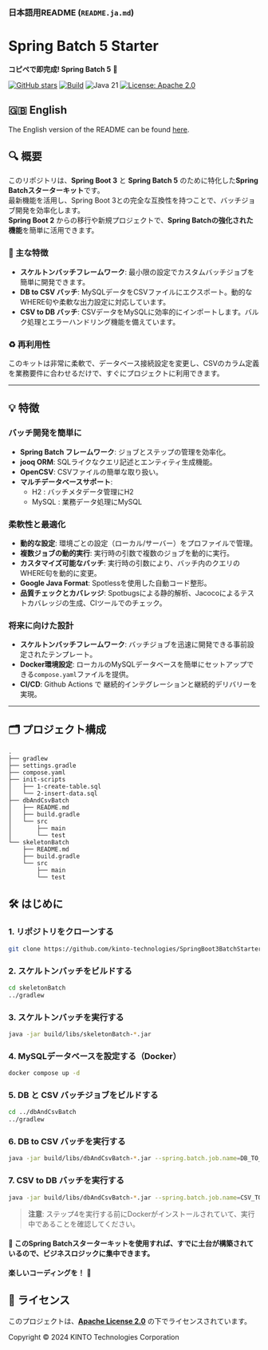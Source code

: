 ### 日本語用README (`README.ja.md`)

# Spring Batch 5 Starter

**コピペで即完成! Spring Batch 5** 🚀

[![GitHub stars](https://img.shields.io/github/stars/KTC-YoheiMiyashita/SpringBoot3BatchStarter?style=social)](https://github.com/KTC-YoheiMiyashita/SpringBoot3BatchStarter/stargazers)
[![Build](https://github.com/kinto-technologies/SpringBoot3BatchStarter/actions/workflows/build.yml/badge.svg)](https://github.com/kinto-technologies/SpringBoot3BatchStarter/actions/workflows/build.yml)
![Java 21](https://img.shields.io/badge/Java-21%2B-blue)
[![License: Apache 2.0](https://img.shields.io/badge/License-Apache%202.0-CC2233.svg)](https://opensource.org/licenses/Apache-2.0)

## 🇬🇧 English

The English version of the README can be found [here](README.md).

## 🔍 概要

このリポジトリは、**Spring Boot 3** と **Spring Batch 5** のために特化した**Spring Batchスターターキット**です。  
最新機能を活用し、Spring Boot 3との完全な互換性を持つことで、バッチジョブ開発を効率化します。  
**Spring Boot 2** からの移行や新規プロジェクトで、**Spring Batchの強化された機能**を簡単に活用できます。

### 📝 主な特徴
- **スケルトンバッチフレームワーク**: 最小限の設定でカスタムバッチジョブを簡単に開発できます。
- **DB to CSV バッチ**: MySQLデータをCSVファイルにエクスポート。動的なWHERE句や柔軟な出力設定に対応しています。
- **CSV to DB バッチ**: CSVデータをMySQLに効率的にインポートします。バルク処理とエラーハンドリング機能を備えています。

### ♻️ 再利用性
このキットは非常に柔軟で、データベース接続設定を変更し、CSVのカラム定義を業務要件に合わせるだけで、すぐにプロジェクトに利用できます。

---



## 💡 特徴

### バッチ開発を簡単に
- **Spring Batch フレームワーク**: ジョブとステップの管理を効率化。
- **jooq ORM**: SQLライクなクエリ記述とエンティティ生成機能。
- **OpenCSV**: CSVファイルの簡単な取り扱い。
- **マルチデータベースサポート**:
  - H2 : バッチメタデータ管理にH2
  - MySQL : 業務データ処理にMySQL

### 柔軟性と最適化
- **動的な設定**: 環境ごとの設定（ローカル/サーバー）をプロファイルで管理。
- **複数ジョブの動的実行**: 実行時の引数で複数のジョブを動的に実行。
- **カスタマイズ可能なバッチ**: 実行時の引数により、バッチ内のクエリのWHERE句を動的に変更。
- **Google Java Format**: Spotlessを使用した自動コード整形。
- **品質チェックとカバレッジ**: Spotbugsによる静的解析、Jacocoによるテストカバレッジの生成、CIツールでのチェック。

### 将来に向けた設計
- **スケルトンバッチフレームワーク**: バッチジョブを迅速に開発できる事前設定されたテンプレート。
- **Docker環境設定**: ローカルのMySQLデータベースを簡単にセットアップできる`compose.yaml`ファイルを提供。
- **CI/CD**: Github Actions で 継続的インテグレーションと継続的デリバリーを実現。

---

## 🗂️ プロジェクト構成
```text
.
├── gradlew
├── settings.gradle
├── compose.yaml
├── init-scripts
│   ├── 1-create-table.sql
│   └── 2-insert-data.sql
├── dbAndCsvBatch
│   ├── README.md
│   ├── build.gradle
│   └── src
│       ├── main
│       └── test
└── skeletonBatch
    ├── README.md
    ├── build.gradle
    └── src
        ├── main
        └── test
```

## 🛠️ はじめに

### 1.	リポジトリをクローンする
```bash
git clone https://github.com/kinto-technologies/SpringBoot3BatchStarter.git
```

### 2. スケルトンバッチをビルドする
```bash
cd skeletonBatch
../gradlew
```

### 3. スケルトンバッチを実行する
```bash
java -jar build/libs/skeletonBatch-*.jar
```

### 4. MySQLデータベースを設定する（Docker）
```bash
docker compose up -d
```

### 5. DB と CSV バッチジョブをビルドする
```bash
cd ../dbAndCsvBatch
../gradlew
```

### 6. DB to CSV バッチを実行する
```bash
java -jar build/libs/dbAndCsvBatch-*.jar --spring.batch.job.name=DB_TO_CSV --spring.profiles.active=local
```

### 7. CSV to DB バッチを実行する
```bash
java -jar build/libs/dbAndCsvBatch-*.jar --spring.batch.job.name=CSV_TO_DB --spring.profiles.active=local
```

> **注意**: 	ステップ4を実行する前にDockerがインストールされていて、実行中であることを確認してください。


#### 🎉 このSpring Batchスターターキットを使用すれば、すでに土台が構築されているので、ビジネスロジックに集中できます。
**楽しいコーディングを！** 🚀

## 📄 ライセンス

このプロジェクトは、**[Apache License 2.0](https://www.apache.org/licenses/LICENSE-2.0)** の下でライセンスされています。

Copyright © 2024 KINTO Technologies Corporation